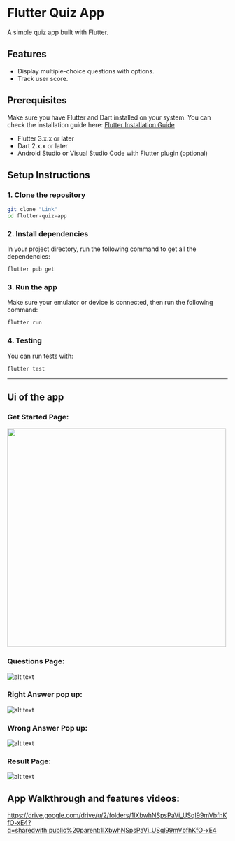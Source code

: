 # Flutter Quiz App

A simple quiz app built with Flutter.

## Features

- Display multiple-choice questions with options.
- Track user score.

## Prerequisites

Make sure you have Flutter and Dart installed on your system. You can check the installation guide here: [Flutter Installation Guide](https://flutter.dev/docs/get-started/install)

- Flutter 3.x.x or later
- Dart 2.x.x or later
- Android Studio or Visual Studio Code with Flutter plugin (optional)

## Setup Instructions

### 1. Clone the repository

```bash
git clone "Link"
cd flutter-quiz-app
```

### 2. Install dependencies

In your project directory, run the following command to get all the dependencies:

```bash
flutter pub get
```

### 3. Run the app

Make sure your emulator or device is connected, then run the following command:

```bash
flutter run
```

### 4. Testing

You can run tests with:

```bash
flutter test
```

---
## Ui of the app

### Get Started Page:
<img src="Screenshot_2025-01-19-17-39-03-49_c3b14969e97cb8b0f576642b249056d5.jpg" width="500">


### Questions Page:
![alt text](Screenshot_2025-01-19-17-39-17-98_c3b14969e97cb8b0f576642b249056d5.jpg)

### Right Answer pop up:
![alt text](Screenshot_2025-01-19-17-39-21-52_c3b14969e97cb8b0f576642b249056d5.jpg)

### Wrong Answer Pop up:
![alt text](Screenshot_2025-01-19-17-39-30-46_c3b14969e97cb8b0f576642b249056d5.jpg)

### Result Page:
![alt text](Screenshot_2025-01-19-17-39-43-04_c3b14969e97cb8b0f576642b249056d5.jpg)

## App Walkthrough and features videos:
https://drive.google.com/drive/u/2/folders/1lXbwhNSpsPaVi_USql99mVbfhKfO-xE4?q=sharedwith:public%20parent:1lXbwhNSpsPaVi_USql99mVbfhKfO-xE4

